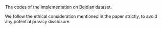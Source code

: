 The codes of the implementation on Beidian dataset. 

We follow the ethical consideration mentioned in the paper strictly, to avoid any potential privacy disclosure.
